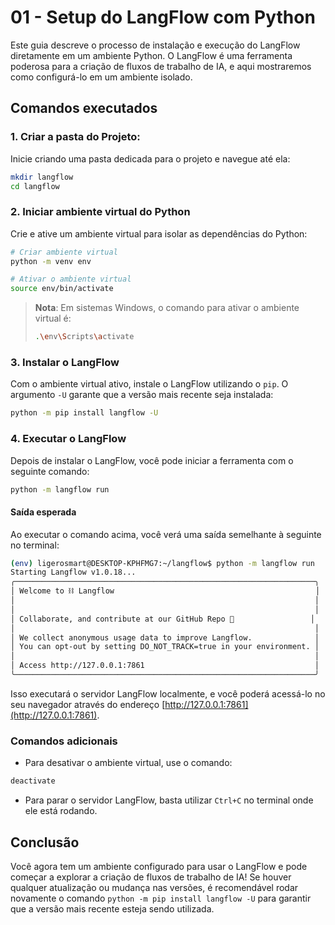 
# 01 - Setup do LangFlow com Python

Este guia descreve o processo de instalação e execução do LangFlow diretamente em um ambiente Python. O LangFlow é uma ferramenta poderosa para a criação de fluxos de trabalho de IA, e aqui mostraremos como configurá-lo em um ambiente isolado.

## Comandos executados

### 1. Criar a pasta do Projeto:

Inicie criando uma pasta dedicada para o projeto e navegue até ela:

```bash
mkdir langflow
cd langflow
```

### 2. Iniciar ambiente virtual do Python

Crie e ative um ambiente virtual para isolar as dependências do Python:

```bash
# Criar ambiente virtual
python -m venv env

# Ativar o ambiente virtual
source env/bin/activate
```

> **Nota**: Em sistemas Windows, o comando para ativar o ambiente virtual é:
> ```bash
> .\env\Scripts\activate
> ```

### 3. Instalar o LangFlow

Com o ambiente virtual ativo, instale o LangFlow utilizando o `pip`. O argumento `-U` garante que a versão mais recente seja instalada:

```bash
python -m pip install langflow -U
```

### 4. Executar o LangFlow

Depois de instalar o LangFlow, você pode iniciar a ferramenta com o seguinte comando:

```bash
python -m langflow run
```

#### Saída esperada

Ao executar o comando acima, você verá uma saída semelhante à seguinte no terminal:

```bash
(env) ligerosmart@DESKTOP-KPHFMG7:~/langflow$ python -m langflow run  
Starting Langflow v1.0.18...  
╭───────────────────────────────────────────────────────────────────╮  
│ Welcome to ⛓ Langflow                                             │  
│                                                                   │  
│                                                                   │  
│ Collaborate, and contribute at our GitHub Repo 🌟                 │  
│                                                                   │  
│ We collect anonymous usage data to improve Langflow.              │  
│ You can opt-out by setting DO_NOT_TRACK=true in your environment. │  
│                                                                   │  
│ Access http://127.0.0.1:7861                                      │  
╰───────────────────────────────────────────────────────────────────╯
```

Isso executará o servidor LangFlow localmente, e você poderá acessá-lo no seu navegador através do endereço [http://127.0.0.1:7861](http://127.0.0.1:7861).


### Comandos adicionais

- Para desativar o ambiente virtual, use o comando:

```bash
deactivate
```

- Para parar o servidor LangFlow, basta utilizar `Ctrl+C` no terminal onde ele está rodando.

## Conclusão

Você agora tem um ambiente configurado para usar o LangFlow e pode começar a explorar a criação de fluxos de trabalho de IA! Se houver qualquer atualização ou mudança nas versões, é recomendável rodar novamente o comando `python -m pip install langflow -U` para garantir que a versão mais recente esteja sendo utilizada.
